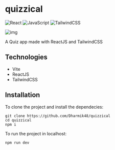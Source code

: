 # quizzical

![React](https://img.shields.io/badge/react-%2320232a.svg?style=for-the-badge&logo=react&logoColor=%2361DAFB)
![JavaScript](https://img.shields.io/badge/javascript-%23323330.svg?style=for-the-badge&logo=javascript&logoColor=%23F7DF1E)
![TailwindCSS](https://img.shields.io/badge/tailwindcss-%2338B2AC.svg?style=for-the-badge&logo=tailwind-css&logoColor=white)

![img](https://i.imgur.com/6eV4AY7.png)

A Quiz app made with ReactJS and TailwindCSS

## Technologies

-   Vite
-   ReactJS
-   TailwindCSS

## Installation

To clone the project and install the dependecies:

```
git clone https://github.com/Dharmik48/quizzical
cd quizzical
npm i
```

To run the project in localhost:

```
npm run dev
```
